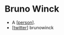 # Bruno Winck

- A [[person]].
- [[twitter]] brunowinck


[//begin]: # "Autogenerated link references for markdown compatibility"
[person]: person "Person"
[twitter]: twitter "Twitter"
[//end]: # "Autogenerated link references"